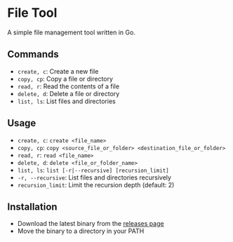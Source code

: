 # File Tool
A simple file management tool written in Go.

## Commands
- `create, c`: Create a new file
- `copy, cp`: Copy a file or directory
- `read, r`: Read the contents of a file
- `delete, d`: Delete a file or directory
- `list, ls`: List files and directories

## Usage
- `create, c`: `create <file_name>`
- `copy, cp`: `copy <source_file_or_folder> <destination_file_or_folder>`
- `read, r`: `read <file_name>`
- `delete, d`: `delete <file_or_folder_name>`
- `list, ls`: `list [-r|--recursive] [recursion_limit]`
- `-r, --recursive`: List files and directories recursively
- `recursion_limit`: Limit the recursion depth (default: 2)

## Installation
- Download the latest binary from the [releases page](https://github.com/Branchyz/ft/releases)
- Move the binary to a directory in your PATH
